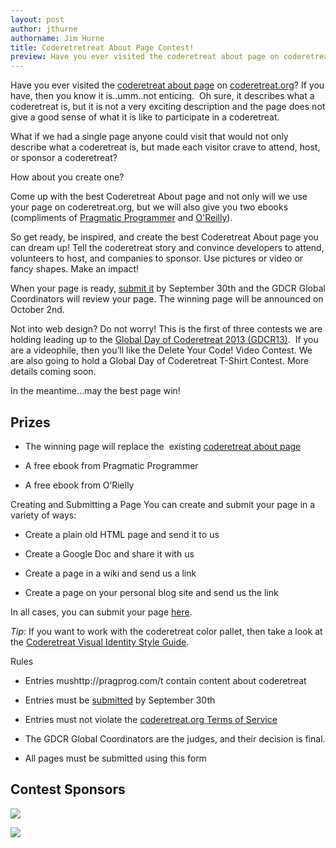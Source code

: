```yaml
---
layout: post
author: jthurne
authorname: Jim Hurne
title: Coderetretreat About Page Contest!
preview: Have you ever visited the coderetreat about page on coderetreat.org? If you have, then you know it is..umm..not enticing.  Oh sure, it describes what a coderetreat is, but it is not a very exciting description and the page does not give a good sense of what it is like to participate in a coderetreat.
---
```

Have you ever visited the [coderetreat about page](http://coderetreat.org/about) on [coderetreat.org](http://coderetreat.org)? If you have, then you know it is..umm..not enticing.  Oh sure, it describes what a coderetreat is, but it is not a very exciting description and the page does not give a good sense of what it is like to participate in a coderetreat.

What if we had a single page anyone could visit that would not only describe what a coderetreat is, but made each visitor crave to attend, host, or sponsor a coderetreat?

How about you create one?

Come up with the best Coderetreat About page and not only will we use your page on coderetreat.org, but we will also give you two ebooks (compliments of [Pragmatic Programmer](http://pragprog.com/) and [O'Reilly](http://oreilly.com)[](http://oreilly.com/)).

So get ready, be inspired, and create the best Coderetreat About page you can dream up! Tell the coderetreat story and convince developers to attend, volunteers to host, and companies to sponsor. Use pictures or video or fancy shapes. Make an impact!

When your page is ready, [submit it](http://coderetreat.org/about-page-contest/entry-form) by September 30th and the GDCR Global Coordinators will review your page. The winning page will be announced on October 2nd.

Not into web design? Do not worry! This is the first of three contests we are holding leading up to the [Global Day of Coderetreat 2013 (GDCR13)](http://gdcr.coderetreat.org).  If you are a videophile, then you’ll like the Delete Your Code! Video Contest. We are also going to hold a Global Day of Coderetreat T-Shirt Contest. More details coming soon.

In the meantime...may the best page win!

Prizes
------

*   The winning page will replace the  existing [coderetreat about page](http://coderetreat.org/about)

*   A free ebook from Pragmatic Programmer

*   A free ebook from O’Rielly


Creating and Submitting a Page
You can create and submit your page in a variety of ways:

*   Create a plain old HTML page and send it to us

*   Create a Google Doc and share it with us

*   Create a page in a wiki and send us a link

*   Create a page on your personal blog site and send us the link


In all cases, you can submit your page [here](http://coderetreat.org/about-page-contest/entry-form).

_Tip:_ If you want to work with the coderetreat color pallet, then take a look at the [Coderetreat Visual Identity Style Guide](http://coderetreat.org/visual-identity-style-guide).

Rules

*   Entries mushttp://pragprog.com/t contain content about coderetreat

*   Entries must be [submitted](http://coderetreat.org/about-page-contest/entry-form) by September 30th

*   Entries must not violate the [coderetreat.org Terms of Service](http://coderetreat.org/main/authorization/termsOfService)[](http://coderetreat.org/main/authorization/termsOfService)

*   The GDCR Global Coordinators are the judges, and their decision is final.

*   All pages must be submitted using this form


Contest Sponsors
----------------

[![](http://api.ning.com:80/files/no5IbvTRqFt1rb-V*xRmek2w0Iq2RE9P9ZLTESarKvceg2b*cG6BWP3xDUdIbDLVExRqUGU8pRkQfqZ0RTPmyVnTU9Is2SHf/oralogo_bk200_h35.png?width=191)](http://oreilly.com/)

[![](http://api.ning.com:80/files/no5IbvTRqFunN-kryD*Kw93HF5q-4Zj9N9uED12iK9guHeEvANnxDG*y9Zcah3xuDfdRMrGDFxuFzvbKsEUIjO2NLcaOblyS/PragmaticBookshelf.png?width=306)](http://pragmaticprogrammer.com/)